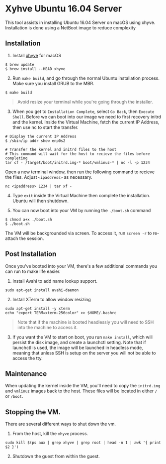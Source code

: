 # Xyhve Ubuntu 16.04 Server

This tool assists in installing Ubuntu 16.04 Server on macOS using xhyve. Installation is done using a NetBoot image to reduce complexity

## Installation

1. Install [xhyve](https://github.com/mist64/xhyve) for macOS
```
$ brew update
$ brew install --HEAD xhyve
```

2. Run `make build`, and go through the normal Ubuntu installation process. Make sure you install GRUB to the MBR.
```
$ make build
```

> Avoid resize your terminal while you're going through the installer.

3. When you get to `Installation Complete`, select `Go Back`, then `Execute Shell`. Before we can boot into our image we need to first recovery initrd and the kernel. Inside the Virtual Machine, fetch the current IP Address, then use nc to start the transfer.

```
# Display the current IP Address
$ /sbin/ip addr show enp0s2

# Transfer the kernel and initrd files to the host
# This command will wait for the host to recieve the files before completing
tar cf - /target/boot/initrd.img-* boot/vmlinuz-* | nc -l -p 1234
```

Open a new terminal window, then run the following command to recieve the files. Adjust `<ipaddress>` as necessary.

```
nc <ipaddress> 1234 | tar xf -
```

4. Type `exit` inside the Virtual Machine then complete the installation. Ubuntu will then shutdown.

5. You can now boot into your VM by running the `./boot.sh` command
```
$ chmod a+x ./boot.sh
$ ./boot.sh
```

The VM will be backgrounded via screen. To access it, run `screen -r` to re-attach the session.

## Post Installation

Once you've booted into your VM, there's a few additional commands you can run to make life easier.

1. Install Avahi to add name lookup support.
```
sudo apt-get install avahi-daemon
```

2. Install XTerm to allow window resizing
```
sudo apt-get install -y xterm
echo "export TERM=xterm-256color" >> $HOME/.bashrc
```

> Note that if the machine is booted headlessly you will need to SSH into the machine to access it.

3. If you want the VM to start on boot, you run `make install`, which will persist the disk image, and create a launchctl setting. Note that if launchctl is used, the image will be launched in headless mode, meaning that unless SSH is setup on the server you will not be able to access the tty.

## Maintenance

When updating the kernel inside the VM, you'll need to copy the `initrd.img` and `vmlinuz` images back to the host. These files will be located in either `/` or `/boot`.

## Stopping the VM.

There are several different ways to shut down the vm.

1. From the host, kill the `xhyve` process.
```
sudo kill $(ps aux | grep xhyve | grep root | head -n 1 | awk '{ print $2 }')
```

2. Shutdown the guest from within the guest.